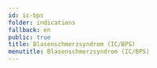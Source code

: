 ```yaml
---
id: ic-bps
folder: indications
fallback: en
public: true
title: Blasenschmerzsyndrom (IC/BPS)
menutitle: Blasenschmerzsyndrom (IC/BPS)
---
```

